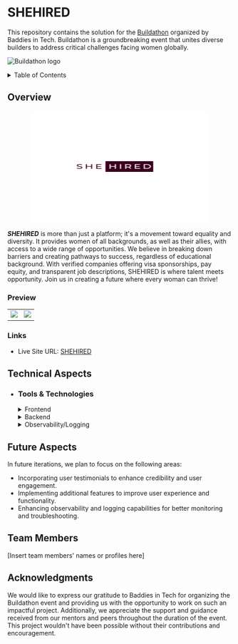 # SHEHIRED

This repository contains the solution for the [Buildathon](https://www.baddiesintech.com/buildathon) organized by Baddies in Tech. Buildathon is a groundbreaking event that unites diverse builders to address critical challenges facing women globally.

![Buildathon logo](https://assets-global.website-files.com/61feaeaa52128ab2ccab4143/65ad67e1bde0d3879d57098a_Dark%20Buildathon%20Logo%20(2).svg)

<details>
<summary> Table of Contents </summary>

- [Overview](#overview)
  - [The Challenge](#the-challenge)
  - [Screenshot](#screenshot)
  - [Links](#links)
- [My Process](#my-process)
  - [Built With](#built-with)
  - [What I Learned](#what-i-learned)
  - [Continued Development](#continued-development)
  - [Useful Resources](#useful-resources)
- [Team Members](#team-members)
- [Acknowledgments](#acknowledgments)
</details>

## Overview

<p align="center"><img src="/frontend/src/images/logo1.png" alt="SheHired Logo" width="400" height="250"></p>

**_SHEHIRED_** is more than just a platform; it's a movement toward equality and diversity. It provides women of all backgrounds, as well as their allies, with access to a wide range of opportunities. We believe in breaking down barriers and creating pathways to success, regardless of educational background. With verified companies offering visa sponsorships, pay equity, and transparent job descriptions, SHEHIRED is where talent meets opportunity. Join us in creating a future where every woman can thrive!

### Preview

<table>
  <tr>
    <td width="50%">
      <img src="https://github.com/mariliah/SheHired/assets/49182604/9012b7ce-6074-4413-a4c4-003e9448d4fb" >
    </td>
    <td width="50%">
      <img src="https://github.com/mariliah/SheHired/assets/49182604/0c8928f7-6787-4418-bab3-5ef3c892eb7d" >
    </td>
  </tr>
</table>

### Links

- Live Site URL: [SHEHIRED]()

## Technical Aspects

- ### Tools & Technologies

  <details>
    <summary> Frontend </summary>

      - [React](https://reactjs.org/): JavaScript library
      - [Tailwind CSS](https://tailwindcss.com/)
      - Regex
  </details>

  <details>
    <summary> Backend </summary>
      - Python
      - Flask
  </details>
  <details>
    <summary> Observability/Logging </summary>
      - AWS Blockchain services
  </details>

## Future Aspects

In future iterations, we plan to focus on the following areas:

- Incorporating user testimonials to enhance credibility and user engagement.
- Implementing additional features to improve user experience and functionality.
- Enhancing observability and logging capabilities for better monitoring and troubleshooting.

## Team Members

[Insert team members' names or profiles here]

## Acknowledgments

We would like to express our gratitude to Baddies in Tech for organizing the Buildathon event and providing us with the opportunity to work on such an impactful project. Additionally, we appreciate the support and guidance received from our mentors and peers throughout the duration of the event. This project wouldn't have been possible without their contributions and encouragement.
